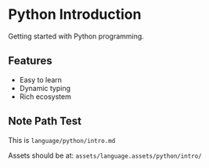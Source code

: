 # Python Introduction

Getting started with Python programming.

## Features

- Easy to learn
- Dynamic typing
- Rich ecosystem

## Note Path Test

This is `language/python/intro.md`

Assets should be at: `assets/language.assets/python/intro/`